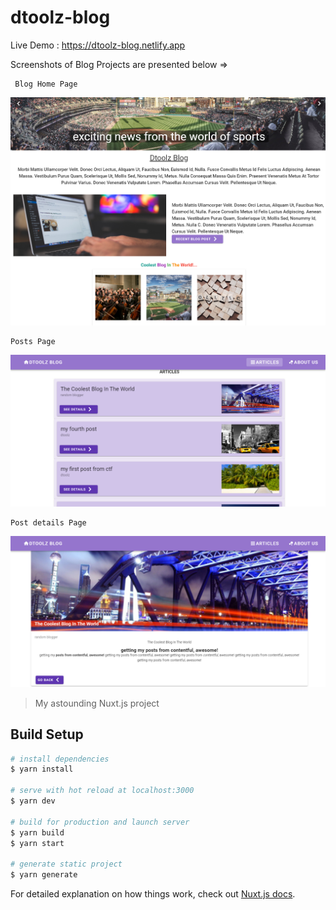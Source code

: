 # dtoolz-blog
Live Demo : https://dtoolz-blog.netlify.app

Screenshots of Blog Projects are presented below =>

     Blog Home Page
![screenshot one](https://github.com/dtoolz/SSR-Nuxtjs-Blog/blob/master/assets/images/fireshot%205a.png?raw=true)

    Posts Page
![post page](https://github.com/dtoolz/SSR-Nuxtjs-Blog/blob/master/assets/images/fireshot%205b.png?raw=true)

    Post details Page
![post details page](https://github.com/dtoolz/SSR-Nuxtjs-Blog/blob/master/assets/images/fireshot%205c.png?raw=true)


> My astounding Nuxt.js project

## Build Setup

```bash
# install dependencies
$ yarn install

# serve with hot reload at localhost:3000
$ yarn dev

# build for production and launch server
$ yarn build
$ yarn start

# generate static project
$ yarn generate
```

For detailed explanation on how things work, check out [Nuxt.js docs](https://nuxtjs.org).
